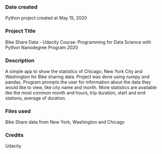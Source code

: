 ### Date created
Python project created at May 15, 2020

### Project Title
Bike Share Data - Udacity Course: Programming for Data Science with Python Nanodegree Program 2020

### Description
A simple app to show the statistics of Chicago, New York City and Washington for Bike sharing data.
Project was done using numpy and pandas.
Program prompts the user for information about the data they would like to view, like city name and month.
More statistics are available like the most common month and hours, trip duration, start and end stations, average of duration.

### Files used
Bike Share data from New York, Washington and Chicago
### Credits
Udacity
